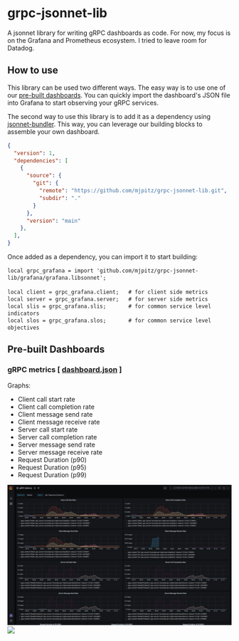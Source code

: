 # grpc-jsonnet-lib

A jsonnet library for writing gRPC dashboards as code.
For now, my focus is on the Grafana and Prometheus ecosystem.
I tried to leave room for Datadog.

## How to use

This library can be used two different ways.
The easy way is to use one of our [pre-built dashboards](#pre-built-dashboards).
You can quickly import the dashboard's JSON file into Grafana to start observing your gRPC services.

The second way to use this library is to add it as a dependency using [jsonnet-bundler](https://github.com/jsonnet-bundler/jsonnet-bundler).
This way, you can leverage our building blocks to assemble your own dashboard.

```json
{
  "version": 1,
  "dependencies": [
    {
      "source": {
        "git": {
          "remote": "https://github.com/mjpitz/grpc-jsonnet-lib.git",
          "subdir": "."
        }
      },
      "version": "main"
    },
  ],
}
```

Once added as a dependency, you can import it to start building:

```jsonnet
local grpc_grafana = import 'github.com/mjpitz/grpc-jsonnet-lib/grafana/grafana.libsonnet';

local client = grpc_grafana.client;   # for client side metrics
local server = grpc_grafana.server;   # for server side metrics
local slis = grpc_grafana.slis;       # for common service level indicators
local slos = grpc_grafana.slos;       # for common service level objectives
```

## Pre-built Dashboards

### gRPC metrics [ [dashboard.json](grpc-metrics/grpc-metrics.json) ]

Graphs:

- Client call start rate
- Client call completion rate
- Client message send rate
- Client message receive rate
- Server call start rate
- Server call completion rate
- Server message send rate
- Server message receive rate
- Request Duration (p90)
- Request Duration (p95)
- Request Duration (p99)

![dashboard screenshot](grpc-metrics/grpc-metrics.png)
![](https://www.google-analytics.com/collect?v=1&tid=UA-172921913-1&cid=555&t=pageview&ec=repo&ea=open&dp=%2Fgrpc-jsonnet-lib&dt=%2Fgrpc-jsonnet-lib)

